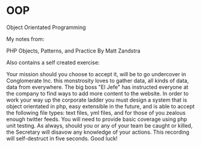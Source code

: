 # OOP
Object Orientated Programming

My notes from:

PHP Objects, Patterns, and Practice
By Matt Zandstra

Also contains a self created exercise:

Your mission should you choose to accept it, will be to go undercover in Conglomerate Inc. this monstrosity loves to gather data, all kinds of data, data from everywhere.  The big boss "El Jefe" has instructed everyone at the company to find ways to add more content to the website.  In order to work your way up the corporate ladder you must design a system that is object orientated in php, easy extensible in the future, and is able to accept the following file types: text files, yml files, and for those of you zealous enough twitter feeds.  You will need to provide basic coverage using php unit testing.  As always, should you or any of your team be caught or killed, the Secretary will disavow any knowledge of your actions. This recording will self-destruct in five seconds. Good luck!

